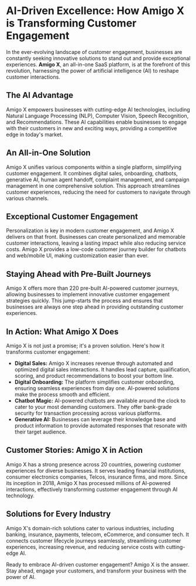 # AI-Driven Excellence: How Amigo X is Transforming Customer Engagement

In the ever-evolving landscape of customer engagement, businesses are constantly seeking innovative solutions to stand out and provide exceptional experiences. **Amigo X**, an all-in-one SaaS platform, is at the forefront of this revolution, harnessing the power of artificial intelligence (AI) to reshape customer interactions.

## The AI Advantage

Amigo X empowers businesses with cutting-edge AI technologies, including Natural Language Processing (NLP), Computer Vision, Speech Recognition, and Recommendations. These AI capabilities enable businesses to engage with their customers in new and exciting ways, providing a competitive edge in today's market.

## An All-in-One Solution

Amigo X unifies various components within a single platform, simplifying customer engagement. It combines digital sales, onboarding, chatbots, generative AI, human agent handoff, complaint management, and campaign management in one comprehensive solution. This approach streamlines customer experiences, reducing the need for customers to navigate through various channels.

## Exceptional Customer Engagement

Personalization is key in modern customer engagement, and Amigo X delivers on that front. Businesses can create personalized and memorable customer interactions, leaving a lasting impact while also reducing service costs. Amigo X provides a low-code customer journey builder for chatbots and web/mobile UI, making customization easier than ever.

## Staying Ahead with Pre-Built Journeys

Amigo X offers more than 220 pre-built AI-powered customer journeys, allowing businesses to implement innovative customer engagement strategies quickly. This jump-starts the process and ensures that businesses are always one step ahead in providing outstanding customer experiences.

## In Action: What Amigo X Does

Amigo X is not just a promise; it's a proven solution. Here's how it transforms customer engagement:

- **Digital Sales:** Amigo X increases revenue through automated and optimized digital sales interactions. It handles lead capture, qualification, scoring, and product recommendations to boost your bottom line.
- **Digital Onboarding:** The platform simplifies customer onboarding, ensuring seamless experiences from day one. AI-powered solutions make the process smooth and efficient.
- **Chatbot Magic:** AI-powered chatbots are available around the clock to cater to your most demanding customers. They offer bank-grade security for transaction processing across various platforms.
- **Generative AI:** Businesses can leverage their knowledge base and product information to provide automated responses that resonate with their target audience.

## Customer Stories: Amigo X in Action

Amigo X has a strong presence across 20 countries, powering customer experiences for diverse businesses. It serves leading financial institutions, consumer electronics companies, Telcos, insurance firms, and more. Since its inception in 2018, Amigo X has processed millions of AI-powered interactions, effectively transforming customer engagement through AI technology.

## Solutions for Every Industry

Amigo X's domain-rich solutions cater to various industries, including banking, insurance, payments, telecom, eCommerce, and consumer tech. It connects customer lifecycle journeys seamlessly, streamlining customer experiences, increasing revenue, and reducing service costs with cutting-edge AI.

Ready to embrace AI-driven customer engagement? Amigo X is the answer. Stay ahead, engage your customers, and transform your business with the power of AI.

